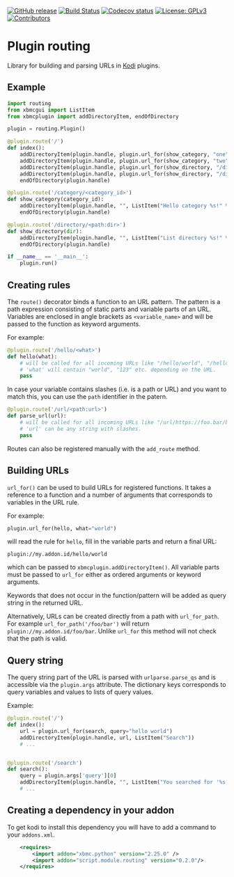 [![GitHub release](https://img.shields.io/github/release/tamland/kodi-plugin-routing.svg)](https://github.com/tamland/kodi-plugin-routing/releases)
[![Build Status](https://travis-ci.org/tamland/kodi-plugin-routing.svg?branch=master)](https://travis-ci.org/tamland/kodi-plugin-routing)
[![Codecov status](https://img.shields.io/codecov/c/github/tamland/kodi-plugin-routing/master)](https://codecov.io/gh/tamland/kodi-plugin-routing/branch/master)
[![License: GPLv3](https://img.shields.io/badge/License-GPLv3-yellow.svg)](https://opensource.org/licenses/GPL-3.0)
[![Contributors](https://img.shields.io/github/contributors/tamland/kodi-plugin-routing.svg)](https://github.com/tamland/kodi-plugin-routing/graphs/contributors)

# Plugin routing

Library for building and parsing URLs in [Kodi](http://kodi.tv) plugins.


## Example

```python
import routing
from xbmcgui import ListItem
from xbmcplugin import addDirectoryItem, endOfDirectory

plugin = routing.Plugin()

@plugin.route('/')
def index():
    addDirectoryItem(plugin.handle, plugin.url_for(show_category, "one"), ListItem("Category One"), True)
    addDirectoryItem(plugin.handle, plugin.url_for(show_category, "two"), ListItem("Category Two"), True)
    addDirectoryItem(plugin.handle, plugin.url_for(show_directory, "/dir/one"), ListItem("Directory One"), True)
    addDirectoryItem(plugin.handle, plugin.url_for(show_directory, "/dir/two"), ListItem("Directory Two"), True)
    endOfDirectory(plugin.handle)

@plugin.route('/category/<category_id>')
def show_category(category_id):
    addDirectoryItem(plugin.handle, "", ListItem("Hello category %s!" % category_id))
    endOfDirectory(plugin.handle)

@plugin.route('/directory/<path:dir>')
def show_directory(dir):
    addDirectoryItem(plugin.handle, "", ListItem("List directory %s!" % dir))
    endOfDirectory(plugin.handle)

if __name__ == '__main__':
    plugin.run()
```


## Creating rules

The `route()` decorator binds a function to an URL pattern. The pattern is a
path expression consisting of static parts and variable parts of an URL.
Variables are enclosed in angle brackets as `<variable_name>` and will be passed
to the function as keyword arguments.

For example:

```python
@plugin.route('/hello/<what>')
def hello(what):
    # will be called for all incoming URLs like "/hello/world", "/hello/123" etc.
    # 'what' will contain "world", "123" etc. depending on the URL.
    pass
```

In case your variable contains slashes (i.e. is a path or URL) and you want
to match this, you can use the `path` identifier in the patern.

```python
@plugin.route('/url/<path:url>')
def parse_url(url):
    # will be called for all incoming URLs like "/url/https://foo.bar/baz" etc.
    # 'url' can be any string with slashes.
    pass
```

Routes can also be registered manually with the `add_route` method. 


## Building URLs

`url_for()` can be used to build URLs for registered functions. It takes a
reference to a function and a number of arguments that corresponds to variables
in the URL rule.

For example:

```python
plugin.url_for(hello, what="world")
```

will read the rule for `hello`, fill in the variable parts and return a final URL:

```
plugin://my.addon.id/hello/world
```

which can be passed to `xbmcplugin.addDirectoryItem()`. All variable parts must
be passed to `url_for` either as ordered arguments or keyword arguments.

Keywords that does not occur in the function/pattern will be added as query string in the returned URL.

Alternatively, URLs can be created directly from a path with `url_for_path`. For
example `url_for_path('/foo/bar')` will return `plugin://my.addon.id/foo/bar`.
Unlike `url_for` this method will not check that the path is valid.


## Query string

The query string part of the URL is parsed with `urlparse.parse_qs` and is
accessible via the `plugin.args` attribute. The dictionary keys corresponds to
query variables and values to lists of query values.

Example:

```python
@plugin.route('/')
def index():
    url = plugin.url_for(search, query="hello world")
    addDirectoryItem(plugin.handle, url, ListItem("Search"))
    # ...


@plugin.route('/search')
def search():
    query = plugin.args['query'][0]
    addDirectoryItem(plugin.handle, "", ListItem("You searched for '%s'" % query))
    # ...
```


## Creating a dependency in your addon

To get kodi to install this dependency you will have to add a command to your `addons.xml`.
```xml
    <requires>
        <import addon="xbmc.python" version="2.25.0" />
        <import addon="script.module.routing" version="0.2.0"/>
    </requires>
```
